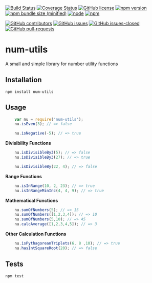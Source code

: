 [![Build Status](https://travis-ci.org/akbeeram/num-utils.svg?branch=master)](https://travis-ci.org/akbeeram/num-utils)
[![Coverage Status](https://coveralls.io/repos/github/akbeeram/num-utils/badge.svg?branch=master)](https://coveralls.io/github/akbeeram/num-utils?branch=master)
[![GitHub license](https://img.shields.io/github/license/akbeeram/num-utils.svg)](https://github.com/akbeeram/num-utils/blob/master/LICENSE)
[![npm version](https://badge.fury.io/js/num-utils.svg)](https://badge.fury.io/js/num-utils)
[![npm bundle size (minified)](https://img.shields.io/bundlephobia/min/react.svg)](https://www.npmjs.com/package/num-utils)
[![node](https://img.shields.io/node/v/passport.svg)](https://www.npmjs.com/package/num-utils)
[![npm](https://img.shields.io/npm/v/npm.svg)](https://www.npmjs.com/package/num-utils)
<!--[![GitHub release](https://img.shields.io/github/release/akbeeram/num-utils.svg)](https://GitHub.com/akbeeram/num-utils/releases/) -->
[![GitHub contributors](https://img.shields.io/github/contributors/akbeeram/num-utils.svg)](https://GitHub.com/akbeeram/num-utils/graphs/contributors/)
[![GitHub issues](https://img.shields.io/github/issues/akbeeram/num-utils.svg)](https://GitHub.com/akbeeram/num-utils/issues/)
[![GitHub issues-closed](https://img.shields.io/github/issues-closed/akbeeram/num-utils.svg)](https://GitHub.com/akbeeram/num-utils/issues?q=is%3Aissue+is%3Aclosed)
[![GitHub pull-requests](https://img.shields.io/github/issues-pr/akbeeram/num-utils.svg)](https://GitHub.com/akbeeram/num-utils/pull/)
<!--
[![Github file size](https://img.shields.io/github/size/webcaetano/craft/build/phaser-craft.min.js.svg)](https://github.com/akbeeram/num-utils)-->

# num-utils

A small and simple library for number utility functions

## Installation

    npm install num-utils

## Usage

```javascript
    var nu = require('num-utils');
    nu.isEven(3); // => false

    nu.isNegative(-5); // => true
```

**Divisibility Functions**

```javascript
    nu.isDivisibleBy3(5); // => false
    nu.isDivisibleBy3(27); // => true

    nu.isDivisibleBy(22, 4); // => false
```

**Range Functions**

```javascript
    nu.isInRange(10, 2, 23); // => true
    nu.isInRangeMinInc(4, 4, 9); // => true
```

**Mathematical Functions**

```javascript
    nu.sumOfNumbers(5); // => 15
    nu.sumOfNumbers([1,2,3,4]); // => 10
    nu.sumOfNumbers(5,10); // => 45
    nu.calcAverage([1,2,3,4,5]); // => 3
```

**Other Calculation Functions**

```javascript
    nu.isPythagoreanTriplets(6, 8 ,10); // => true
    nu.hasIntSquareRoot(20); // => false
```
## Tests

    npm test
